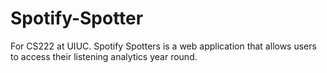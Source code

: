 # Spotify-Spotter
For CS222 at UIUC. Spotify Spotters is a web application that allows users to access their listening analytics year round. 
